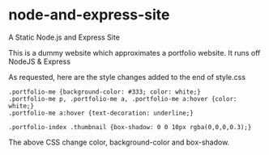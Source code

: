 # node-and-express-site
A Static Node.js and Express Site

This is a dummy website which approximates a portfolio website. It runs off NodeJS & Express

As requested, here are the style changes added to the end of style.css

```
.portfolio-me {background-color: #333; color: white;}
.portfolio-me p, .portfolio-me a, .portfolio-me a:hover {color: white;}
.portfolio-me a:hover {text-decoration: underline;}

.portfolio-index .thumbnail {box-shadow: 0 0 10px rgba(0,0,0,0.3);}
```

The above CSS change color, background-color and box-shadow.
